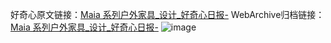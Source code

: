 好奇心原文链接：[Maia 系列户外家具_设计_好奇心日报-](https://www.qdaily.com/articles/5861.html)
WebArchive归档链接：[Maia 系列户外家具_设计_好奇心日报-](http://web.archive.org/web/20190623165611/https://www.qdaily.com/articles/5861.html)
![image](http://ww3.sinaimg.cn/large/007d5XDply1g3w98yhgi6j30u03rxn68)